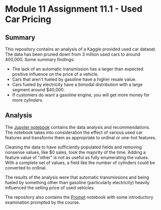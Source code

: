 # Module 11 Assignment 11.1 - Used Car Pricing

## Summary

This repository contains an analysis of a Kaggle provided used car dataset. The data has been pruned down from 3 million used cars to around 400,000. Some summary findings:

* The lack of an automatic transmission has a larger than expected positive influence on the price of a vehicle.
* Cars that aren't fueled by gasoline have a higher resale value. 
* Cars fueled by electricity have a bimodal distribution with a large segment around $40,000.
* If customers do want a gasoline engine, you will get more money for more cylinders.

## Analysis

The [Jupyter notebook](practical_applicaton_2.ipynb) contains the data analysis and recommendations. The notebook takes into consideration the effect of various used car features and transforms them as appropriate to ordinal or one-hot features.

Cleaning the data to have sufficiently populated fields and removing nonsense values, like $0 sales, took the majority of the time. Adding a feature value of "other" is not as useful as fully enumerating the values. With a complete set of values, a field like the number of cylinders could be converted to ordinal.

The results of the analysis were that automatic transmissions and being fueled by something other than gasoline (particularly electricity) heavily influenced the selling price of used vehicles.

The repository also contains the [Prompt](prompt_II.ipynb) notebook with some introductory examination prompted by the course.